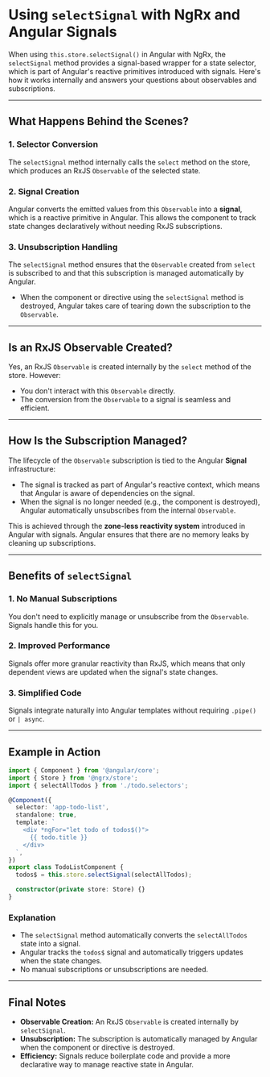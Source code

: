 # Using `selectSignal` with NgRx and Angular Signals

When using `this.store.selectSignal()` in Angular with NgRx, the `selectSignal` method provides a signal-based wrapper for a state selector, which is part of Angular's reactive primitives introduced with signals. Here's how it works internally and answers your questions about observables and subscriptions.

---

## What Happens Behind the Scenes?

### 1. **Selector Conversion**
The `selectSignal` method internally calls the `select` method on the store, which produces an RxJS `Observable` of the selected state.

### 2. **Signal Creation**
Angular converts the emitted values from this `Observable` into a **signal**, which is a reactive primitive in Angular. This allows the component to track state changes declaratively without needing RxJS subscriptions.

### 3. **Unsubscription Handling**
The `selectSignal` method ensures that the `Observable` created from `select` is subscribed to and that this subscription is managed automatically by Angular.
- When the component or directive using the `selectSignal` method is destroyed, Angular takes care of tearing down the subscription to the `Observable`.

---

## Is an RxJS Observable Created?

Yes, an RxJS `Observable` is created internally by the `select` method of the store. However:

- You don't interact with this `Observable` directly.
- The conversion from the `Observable` to a signal is seamless and efficient.

---

## How Is the Subscription Managed?

The lifecycle of the `Observable` subscription is tied to the Angular **Signal** infrastructure:

- The signal is tracked as part of Angular's reactive context, which means that Angular is aware of dependencies on the signal.
- When the signal is no longer needed (e.g., the component is destroyed), Angular automatically unsubscribes from the internal `Observable`.

This is achieved through the **zone-less reactivity system** introduced in Angular with signals. Angular ensures that there are no memory leaks by cleaning up subscriptions.

---

## Benefits of `selectSignal`

### 1. **No Manual Subscriptions**
You don't need to explicitly manage or unsubscribe from the `Observable`. Signals handle this for you.

### 2. **Improved Performance**
Signals offer more granular reactivity than RxJS, which means that only dependent views are updated when the signal's state changes.

### 3. **Simplified Code**
Signals integrate naturally into Angular templates without requiring `.pipe()` or `| async`.

---

## Example in Action

```typescript
import { Component } from '@angular/core';
import { Store } from '@ngrx/store';
import { selectAllTodos } from './todo.selectors';

@Component({
  selector: 'app-todo-list',
  standalone: true,
  template: `
    <div *ngFor="let todo of todos$()">
      {{ todo.title }}
    </div>
  `,
})
export class TodoListComponent {
  todos$ = this.store.selectSignal(selectAllTodos);

  constructor(private store: Store) {}
}
```

### Explanation
- The `selectSignal` method automatically converts the `selectAllTodos` state into a signal.
- Angular tracks the `todos$` signal and automatically triggers updates when the state changes.
- No manual subscriptions or unsubscriptions are needed.

---

## Final Notes

- **Observable Creation:** An RxJS `Observable` is created internally by `selectSignal`.
- **Unsubscription:** The subscription is automatically managed by Angular when the component or directive is destroyed.
- **Efficiency:** Signals reduce boilerplate code and provide a more declarative way to manage reactive state in Angular.